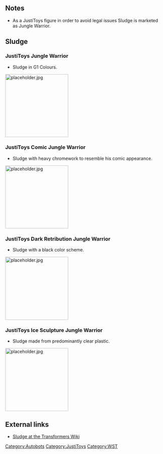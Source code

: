 Notes
-----

-   As a JustiToys figure in order to avoid legal issues Sludge is marketed as Jungle Warrior.

Sludge
------

### JustiToys Jungle Warrior

-   Sludge in G1 Colours.

<img src="placeholder.jpg" title="fig:placeholder.jpg" alt="placeholder.jpg" width="200" />

### JustiToys Comic Jungle Warrior

-   Sludge with heavy chromework to resemble his comic appearance.

<img src="placeholder.jpg" title="fig:placeholder.jpg" alt="placeholder.jpg" width="200" />

### JustiToys Dark Retribution Jungle Warrior

-   Sludge with a black color scheme.

<img src="placeholder.jpg" title="fig:placeholder.jpg" alt="placeholder.jpg" width="200" />

### JustiToys Ice Sculpture Jungle Warrior

-   Sludge made from predominantly clear plastic.

<img src="placeholder.jpg" title="fig:placeholder.jpg" alt="placeholder.jpg" width="200" />

External links
--------------

-   [Sludge at the Transformers Wiki](http://tfwiki.net/wiki/Sludge)

<Category:Autobots> <Category:JustiToys> <Category:WST>